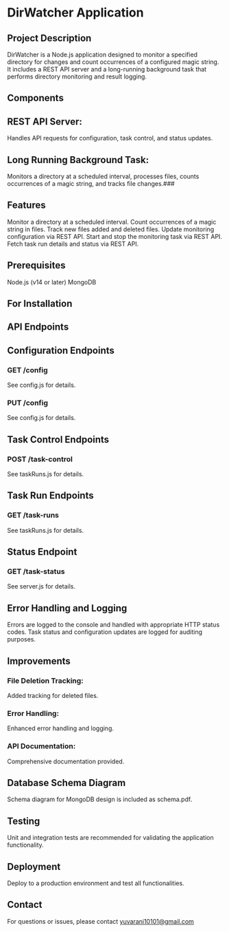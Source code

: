# DirWatcher Application

## Project Description
DirWatcher is a Node.js application designed to monitor a specified directory for changes and count occurrences of a configured magic string. It includes a REST API server and a long-running background task that performs directory monitoring and result logging.

## Components
## REST API Server: 
Handles API requests for configuration, task control, and status updates.
## Long Running Background Task:
Monitors a directory at a scheduled interval, processes files, counts occurrences of a magic string, and tracks file changes.###


## Features

 Monitor a directory at a scheduled interval.
 Count occurrences of a magic string in files.
 Track new files added and deleted files.
 Update monitoring configuration via REST API.
 Start and stop the monitoring task via REST API.
 Fetch task run details and status via REST API.


## Prerequisites

 Node.js (v14 or later)
 MongoDB


## For Installation





## API Endpoints

## Configuration Endpoints

### GET /config
 See config.js for details.

### PUT /config
 See config.js for details.

## Task Control Endpoints
### POST /task-control
 See taskRuns.js for details.

## Task Run Endpoints
### GET /task-runs
 See taskRuns.js for details.

## Status Endpoint
### GET /task-status
 See server.js for details.



## Error Handling and Logging
Errors are logged to the console and handled with appropriate HTTP status codes.
Task status and configuration updates are logged for auditing purposes.


## Improvements
### File Deletion Tracking: 
Added tracking for deleted files.
### Error Handling:
Enhanced error handling and logging.
### API Documentation: 
Comprehensive documentation provided.

## Database Schema Diagram

Schema diagram for MongoDB design is included as schema.pdf.

## Testing
 Unit and integration tests are recommended for validating the application functionality.

## Deployment

Deploy to a production environment and test all functionalities.

## Contact
For questions or issues, please contact yuvarani10101@gmail.com
 
